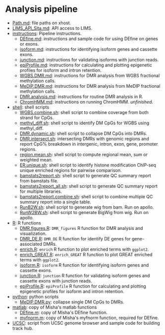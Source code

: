 Analysis pipeline
====================
+ [Path.md](./Path.md): file paths on xhost.
+ [LIMS_API_Sita.md](./LIMS_API_Sita.md): API access to LIMS.
+ [instructions](./instructions): Pipeline instructions.  
    * [DEfine.md](./instructions/DEfine.md): instructions and sample code for using DEfine on genes or exons.  
    * [isoform.md](./instructions/isoform.md): instructions for identifying isoform genes and cassette exons.  
    * [junction.md](./instructions/junction.md): instructions for validating isoforms with junction reads.  
    * [epiProfile.md](./instructions/epiProfile.md): instructions for calculating and plotting epigenetic profiles for isoform and intron retention.       
    * [WGBS.DMR.md](./instructions/WGBS.DMR.md): instructions for DMR analysis from WGBS fractional methylation calls.
    * [MeDIP.DMR.md](./instructions/MeDIP.DMR.md): instructions for DMR analysis from MeDIP fractional methylation calls.
    * [DMR.analysis.md](./instructions/DMR.analysis.md): instructions for routine DMR analysis in R.       
    * [ChromHMM.md](./instructions/ChromHMM.md): instructions on running ChromHMM. _unfinished_.
+ [shell](./shell): shell scripts
    * [WGBS.combine.sh](./shell/WGBS.combine.sh): shell script to combine coverage from both strand for CpGs.
    * [methyl_diff.sh](./shell/methyl_diff.sh): shell script to identify DM CpGs for WGBS using methyl_diff.  
    * [DMR.dynamic.sh](./shell/DMR.dynamic.sh): shell script to collapse DM CpGs into DMRs.
    * [DMR.intersect.sh](./shell/DMR.intersect.sh): intersecting DMRs with genomic regions and report CpG% breakdown in intergenic, intron, exon, gene, promoter regions.     
    * [region.mean.sh](./shell/region.mean.sh): shell script to compute regional mean, sum or weighted mean.   
    * [ER.unique.sh](ER.unique.sh): shell script to identify histone modification ChIP-seq unique enriched regions for pairwise comparison.     
    * [bamstats2report.sh](./shell/bamstats2report.sh): shell script to generate QC summary report from bamstats file.
    * [bamstats2report_all.sh](./shell/bamstats2report_all.sh): shell script to generate QC summary report for multiple libraries.
    * [bamstats2report.combine.sh](./shell/bamstats2report.combine.sh): shell script to combine multiple QC summary report into a single table.
    * [RunB2W.sh](./shell/RunB2W.sh): shell script to generate wig from bam. Run on apollo.
    * [RunW2BW.sh](./shell/RunW2BW.sh): shell script to generate BigWig from wig. Run on apollo.
+ [R](./R): R functions
    * [DMR.figures.R](./R/DMR.figures.R): `DMR_figures` R function for DMR analysis and visualization.
    * [DMR_DE.R](./R/DMR_DE.R): `DMR_DE` R function for identify DE genes for gene-associated DMRs.  
    * [enrich.R](./R/enrich.R): `enrich` R function to plot enriched terms with `ggplot2`.   
    * [enrich_GREAT.R](./R/enrich_GREAT.R): `enrich_GREAT` R function to plot GREAT enriched terms with `ggplot2`.   
    * [isoform.R](./R/isoform.R): `isoform` R function for identifying isoform genes and cassette exons.
    * [junction.R](./R/junction.R): `junction` R function for validating isoform genes and cassette exons with junction reads.   
    * [epiProfile.R](./R/epiProfile.R): `epiProfile` R function for calculating and plotting epigenetic profiles for isoform and intron retention.       
+ [python](./python): python scripts
    * [MeDIP.DMR.py](./python/MeDIP.DMR.py): collapse single DM CpGs to DMRs.
+ [matlab](./matlab): copy of Misha's matlab functions
    * [DEfine.m](./matlab/DEfine.m): copy of Misha's DEfine function.   
    * [myfnorm.m](./matlab/myfnorm.m): copy of Misha's myfnorm function, required for DEfine.
+ [UCSC](./UCSC): script from UCSC genome browser and sample code for building track hub.

